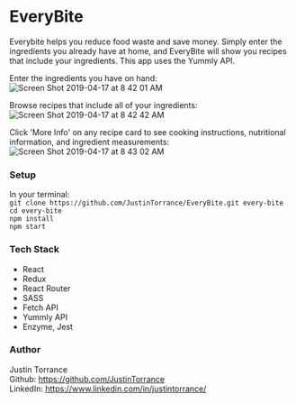 # EveryBite

Everybite helps you reduce food waste and save money. Simply enter the ingredients you already have at home, and EveryBite will show you recipes that include your ingredients. This app uses the Yummly API. 


Enter the ingredients you have on hand:
![Screen Shot 2019-04-17 at 8 42 01 AM](https://user-images.githubusercontent.com/33379226/56297134-02ae3e00-60ed-11e9-845f-c93a1d1bca12.png)

Browse recipes that include all of your ingredients:
![Screen Shot 2019-04-17 at 8 42 42 AM](https://user-images.githubusercontent.com/33379226/56297138-04780180-60ed-11e9-86a0-82de6ca17918.png)

Click 'More Info' on any recipe card to see cooking instructions, nutritional information, and ingredient measurements:
![Screen Shot 2019-04-17 at 8 43 02 AM](https://user-images.githubusercontent.com/33379226/56297143-06da5b80-60ed-11e9-82ee-025b01e15143.png)


### Setup

In your terminal:  
`git clone https://github.com/JustinTorrance/EveryBite.git every-bite`  
`cd every-bite`  
`npm install`  
`npm start`  

### Tech Stack

 - React
 - Redux
 - React Router
 - SASS
 - Fetch API
 - Yummly API
 - Enzyme, Jest

### Author
Justin Torrance  
Github: https://github.com/JustinTorrance  
LinkedIn: https://www.linkedin.com/in/justintorrance/
